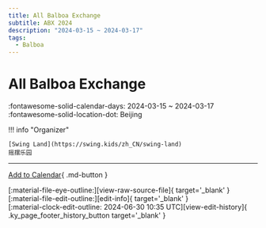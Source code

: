 ```yaml
---
title: All Balboa Exchange
subtitle: ABX 2024
description: "2024-03-15 ~ 2024-03-17"
tags:
  - Balboa
---
```


# All Balboa Exchange 

:fontawesome-solid-calendar-days: 2024-03-15 ~ 2024-03-17  
:fontawesome-solid-location-dot: Beijing  

!!! info "Organizer"

    [Swing Land](https://swing.kids/zh_CN/swing-land)  
    摇摆乐园  

---

[Add to Calendar](https://swing.news/ics/en/2024/zh_CN/all-balboa-exchange-2024.ics){ .md-button }

<div class="ky_page_footer" markdown>
<div class="ky_page_footer_trailing" markdown="span">
[:material-file-eye-outline:][view-raw-source-file]{ target='_blank' }
[:material-file-edit-outline:][edit-info]{ target='_blank' }
</div>
<div class="ky_page_footer_leading" markdown="span">
[:material-clock-edit-outline: 2024-06-30 10:35 UTC][view-edit-history]{ .ky_page_footer_history_button target='_blank' }
</div>
</div>

[view-raw-source-file]: https://github.com/swingdance/events/blob/main/2024/zh_CN/all-balboa-exchange-2024.json "View Raw Source File"
[edit-info]: https://github.com/swingdance/events/issues/new?assignees=&labels=update+event&projects=&template=03-update_entity.yml&title=%5B2024%2Fzh_CN%5D%20All%20Balboa%20Exchange&region=zh_CN&year=2024&id=all-balboa-exchange-2024&name=All%20Balboa%20Exchange&org_id=swing-land "Edit Info"

[view-edit-history]: https://github.com/swingdance/events/commits/main/2024/zh_CN/all-balboa-exchange-2024.json "View Edit History"
